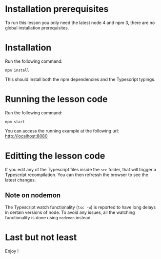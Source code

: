 
# Installation prerequisites

To run this lesson you only need the latest node 4 and npm 3, there are no global installation prerequisites.

# Installation
Run the following command:

    npm install

This should install both the npm dependencies and the Typescript typings.

# Running the lesson code
Run the following command:

    npm start
    
You can access the running example at the following url: [http://localhost:8080](http://localhost:8080)

# Editting the lesson code

If you edit any of the Typescript files inside the `src` folder, that will trigger a Typescript recompilation. You can then refressh the browser to see the latest changes.

## Note on nodemon

The Typescript watch functionality (`tsc -w`) is reported to have long delays in certain versions of node. To avoid any issues, all the watching functionality is done using `nodemon` instead.

# Last but not least

Enjoy !
